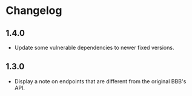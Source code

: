 # Changelog

## 1.4.0
- Update some vulnerable dependencies to newer fixed versions.

## 1.3.0
- Display a note on endpoints that are different from the original BBB's API.
